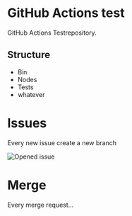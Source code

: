# GitHub Actions test

GitHub Actions Testrepository. 

## Structure

- Bin
- Nodes
- Tests
- whatever

# Issues

Every new issue create a new branch

![Opened issue](https://github.com/tinuwalther/actionstest/actions/workflows/newissue.yml/badge.svg?event=opened)

# Merge

Every merge request... 
